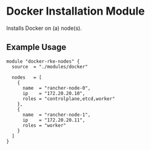# Docker Installation Module
Installs Docker on (a) node(s).

## Example Usage
```
module "docker-rke-nodes" {
  source  = "./modules/docker"

  nodes   = [
    {
      name  = "rancher-node-0",
      ip    = "172.20.20.10",
      roles = "controlplane,etcd,worker"
    },
    {
      name  = "rancher-node-1",
      ip    = "172.20.20.11",
      roles = "worker"
    }
  ]
}
```